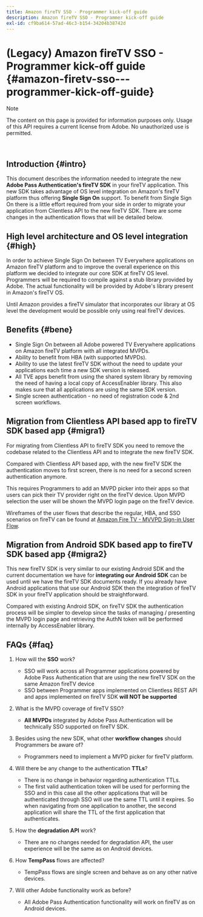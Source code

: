 ```yaml
---
title: Amazon fireTV SSO - Programmer kick-off guide
description: Amazon fireTV SSO - Programmer kick-off guide
exl-id: cf9ba614-57ad-46c3-b154-34204b38742d
---
```

# (Legacy) Amazon fireTV SSO - Programmer kick-off guide {#amazon-firetv-sso---programmer-kick-off-guide}

>[!NOTE]
>
>The content on this page is provided for information purposes only. Usage of this API requires a current license from Adobe. No unauthorized use is permitted.

</br>

## Introduction {#intro}

This document describes the information needed to integrate the new **Adobe Pass Authentication's fireTV SDK** in your fireTV application. This new SDK takes advantage of OS level integration on Amazon's fireTV platform thus offering **Single Sign On** support. To benefit from Single Sign On there is a little effort required from your side in order to migrate your application from Clientless API to the new fireTV SDK. There are some changes in the authentication flows that will be detailed below.

## High level architecture and OS level integration {#high}

In order to achieve Single Sign On between TV Everywhere applications on Amazon fireTV platform and to improve the overall experience on this platform we decided to integrate our core SDK at fireTV OS level. Programmers will be required to compile against a stub library provided by Adobe. The actual functionality will be provided by Adobe's library present in Amazon's fireTV OS.

Until Amazon provides a fireTV simulator that incorporates our library at OS level the development would be possible only using real fireTV devices.

## Benefits {#bene}

* Single Sign On between all Adobe powered TV Everywhere applications on Amazon fireTV platform with all integrated MVPDs.
* Ability to benefit from HBA (with supported MVPDs).
* Ability to use the latest fireTV SDK without the need to update your applications each time a new SDK version is released.
* All TVE apps benefit from using the shared system library by removing the need of having a local copy of AccessEnabler library. This also makes sure that all applications are using the same SDK version.
* Single screen authentication - no need of registration code & 2nd screen workflows.

## Migration from Clientless API based app to fireTV SDK based app {#migra1}

For migrating from Clientless API to fireTV SDK you need to remove the codebase related to the Clientless API and to integrate the new fireTV SDK.

Compared with Clientless API based app, with the new fireTV SDK the authentication moves to first screen, there is no need for a second screen authentication anymore.

This requires Programmers to add an MVPD picker into their apps so that users can pick their TV provider right on the fireTV device. Upon MVPD selection the user will be shown the MVPD login page on the fireTV device.

Wireframes of the user flows that describe the regular, HBA, and SSO scenarios on fireTV can be found at [Amazon Fire TV - MVVPD Sign-in User Flow](https://xd.adobe.com/view/9058288e-4b67-43a1-9d5b-5f76ede6c51e/).

## Migration from Android SDK based app to fireTV SDK based app {#migra2}

This new fireTV SDK is very similar to our existing Android SDK and the current documentation we have for **integrating our Android SDK** <!--http://tve.helpdocsonline.com/android-technical-overview-->can be used until we have the fireTV SDK documents ready. If you already have Android applications that use our Android SDK then the integration of fireTV SDK in your fireTV application should be straightforward.

Compared with existing Android SDK, on fireTV SDK the authentication process will be simpler to develop since the tasks of managing / presenting the MVPD login page and retrieving the AuthN token will be performed internally by AccessEnabler library.

## FAQs {#faq}

1.  How will the **SSO** work?
    
      * SSO will work across all Programmer applications powered by Adobe Pass Authentication that are using the new fireTV SDK on the same Amazon fireTV device
      * SSO between Programmer apps implemented on Clientless REST API and apps implemented on fireTV SDK **will NOT be supported**

1.  What is the MVPD coverage of fireTV SSO?
    
      * **All MVPDs** integrated by Adobe Pass Authentication will be technically SSO supported on fireTV SDK.

1.  Besides using the new SDK, what other **workflow changes** should Programmers be aware of?
    
      * Programmers need to implement a MVPD picker for fireTV platform.

1.  Will there be any change to the authentication **TTLs**?
    
      * There is no change in behavior regarding authentication TTLs.
      * The first valid authentication token will be used for performing the SSO and in this case all the other applications that will be authenticated through SSO will use the same TTL until it expires. So when navigating from one application to another, the second application will share the TTL of the first application that authenticates.

1.  How the **degradation API** work?
    
      * There are no changes needed for degradation API, the user experience will be the same as on Android devices.

1.  How **TempPass** flows are affected?
    
      * TempPass flows are single screen and behave as on any other native devices.

1.  Will other Adobe functionality work as before?
    
      * All Adobe Pass Authentication functionality will work on fireTV as on Android devices.
